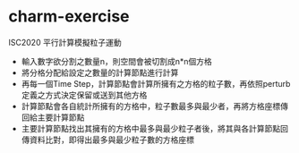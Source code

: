 # charm-exercise
ISC2020 平行計算模擬粒子運動
- 輸入數字欲分割之數量n，則空間會被切割成n*n個方格
- 將分格分配給設定之數量的計算節點進行計算
- 再每一個Time Step，計算節點會計算所擁有之方格的粒子數，再依照perturb定義之方式決定保留或送到其他方格
- 計算節點會各自統計所擁有的方格中，粒子數最多與最少者，再將方格座標傳回給主要計算節點
- 主要計算節點找出其擁有的方格中最多與最少粒子者後，將其與各計算節點回傳資料比對，即得出最多與最少粒子數的方格座標
